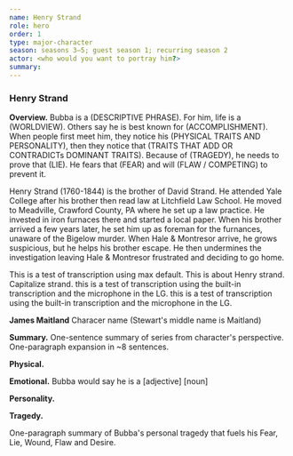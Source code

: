 ```yaml
---
name: Henry Strand
role: hero
order: 1
type: major-character
season: seasons 3–5; guest season 1; recurring season 2
actor: <who would you want to portray him?>
summary:
---
```


### Henry Strand

**Overview.**
Bubba is a (DESCRIPTIVE PHRASE).
For him, life is a (WORLDVIEW).
Others say he is best known for (ACCOMPLISHMENT).
When people first meet him, they notice his (PHYSICAL TRAITS AND PERSONALITY), then they notice that (TRAITS THAT ADD OR CONTRADICTs DOMINANT TRAITS).
Because of (TRAGEDY), he needs to prove that (LIE).
He fears that (FEAR) and will (FLAW / COMPETING) to prevent it.

Henry Strand (1760-1844) is the brother of David Strand. He attended Yale College after his brother then read law at Litchfield Law School. He moved to Meadville, Crawford County, PA where he set up a law practice. He invested in iron furnaces there and started a local paper. When his brother arrived a few years later, he set him up as foreman for the furnances, unaware of the Bigelow murder. When Hale & Montresor arrive, he grows suspicious, but he helps his brother escape. He then undermines the investigation leaving Hale & Montresor frustrated and deciding to go home.

This is a test of transcription using max default. This is about Henry strand. Capitalize strand. this is a test of transcription using the built-in transcription and the microphone in the LG.
 this is a test of transcription using the built-in transcription and the microphone in the LG.

**James Maitland** Characer name (Stewart's middle name is Maitland)

<!-- Snowflake 3 - Character Summary. Take an hour and write a one-page summary sheet that tells
* one-sentence summary of character's storyline
* Secret Desire / Want / Motivation
* Nobel Quest / Goal (SMART)
* Epiphany, how the character changes
* one-paragraph summary of character's storyline

Snowflake 5 - Character Backstory. Take a few hours per character to explore their tragedy and how it propels them forward.

Snowflake 7 - Character Details. Take several hours per character to flesh out the details. -->

**Summary.**
One-sentence summary of series from character's perspective.
One-paragraph expansion in ~8 sentences.
<!-- The Lie Believed -->
<!-- Surprise 1 - Lie Proved -->
<!-- Reaction 1 - Quest Committed -->
<!-- The Truth Voiced -->
<!-- Surprise 2 - Lie Doubted -->
<!-- Surprise 3 - Lie Confronted -->
<!-- Epiphany - Truth Embraced -->

**Physical.**
<!-- Defining Characteristic -->
<!-- Eyes -->
<!-- Hair -->
<!-- Build -->
<!-- Style -->
<!-- Age -->

**Emotional.**
Bubba would say he is a [adjective] [noun]<!-- Identity -->
<!-- Fear / External Conflict / what believes will reoccur -->
<!-- Lie / Internal conflict / believes true due to backstory -->
<!-- Wound / Emotional repercussions-->
<!-- Flaw / bad behavior protecting wound -->
<!--  Desire / Want / Dream -->
<!-- Competing Value / alternate expression of Want counter to series theme -->

**Personality.**
<!-- Social Mask -->
<!-- Humor -->
<!-- Faith -->
<!-- Politics -->
<!-- Upbringing -->
<!-- Education -->
<!-- Work History -->
<!-- Interests -->
<!-- Friends -->
<!-- Foes -->
<!-- Philosophy -->

**Tragedy.**
<!-- Rough out the Dark Moment Story, a short-story like _Butcher of Anderson Station_. -->
One-paragraph summary of Bubba's personal tragedy that fuels his Fear, Lie, Wound, Flaw and Desire.
